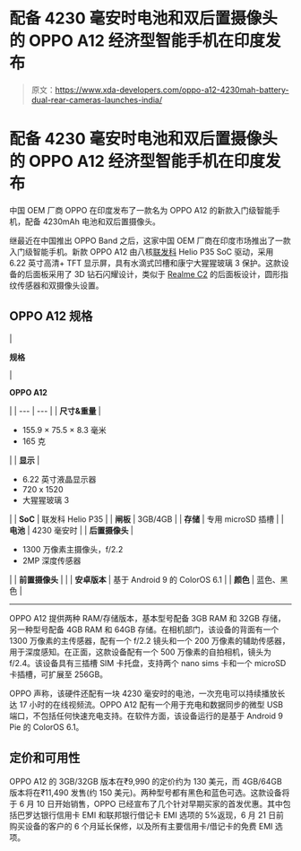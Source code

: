 # 配备 4230 毫安时电池和双后置摄像头的 OPPO A12 经济型智能手机在印度发布

> 原文：<https://www.xda-developers.com/oppo-a12-4230mah-battery-dual-rear-cameras-launches-india/>

# 配备 4230 毫安时电池和双后置摄像头的 OPPO A12 经济型智能手机在印度发布

中国 OEM 厂商 OPPO 在印度发布了一款名为 OPPO A12 的新款入门级智能手机，配备 4230mAh 电池和双后置摄像头。

继最近在中国推出 OPPO Band 之后，这家中国 OEM 厂商在印度市场推出了一款入门级智能手机。新款 OPPO A12 由八核[联发科](https://www.xda-developers.com/tag/mediatek/) Helio P35 SoC 驱动，采用 6.22 英寸高清+ TFT 显示屏，具有水滴式凹槽和康宁大猩猩玻璃 3 保护。这款设备的后面板采用了 3D 钻石闪耀设计，类似于 [Realme C2](https://forum.xda-developers.com/t/realme-c2) 的后面板设计，圆形指纹传感器和双摄像头设置。

## OPPO A12 规格

| 

**规格**

 | 

**OPPO A12**

 |
| --- | --- |
| **尺寸&重量** | 

*   155.9 × 75.5 × 8.3 毫米
*   165 克

 |
| **显示** | 

*   6.22 英寸液晶显示器
*   720 x 1520
*   大猩猩玻璃 3

 |
| **SoC** | 联发科 Helio P35 |
| **闸板** | 3GB/4GB |
| **存储** | 专用 microSD 插槽 |
| **电池** | 4230 毫安时 |
| **后置摄像头** | 

*   1300 万像素主摄像头，f/2.2
*   2MP 深度传感器

 |
| **前置摄像头** |  |
| **安卓版本** | 基于 Android 9 的 ColorOS 6.1 |
| **颜色** | 蓝色、黑色 |

* * *

OPPO A12 提供两种 RAM/存储版本，基本型号配备 3GB RAM 和 32GB 存储，另一种型号配备 4GB RAM 和 64GB 存储。在相机部门，该设备的背面有一个 1300 万像素的主传感器，配有一个 f/2.2 镜头和一个 200 万像素的辅助传感器，用于深度感知。在正面，这款设备配有一个 500 万像素的自拍相机，镜头为 f/2.4。该设备具有三插槽 SIM 卡托盘，支持两个 nano sims 卡和一个 microSD 卡插槽，可扩展至 256GB。

OPPO 声称，该硬件还配有一块 4230 毫安时的电池，一次充电可以持续播放长达 17 小时的在线视频流。OPPO A12 配有一个用于充电和数据同步的微型 USB 端口，不包括任何快速充电支持。在软件方面，该设备运行的是基于 Android 9 Pie 的 ColorOS 6.1。

## 定价和可用性

OPPO A12 的 3GB/32GB 版本在₹9,990 的定价约为 130 美元，而 4GB/64GB 版本将在₹11,490 发售(约 150 美元)。两种型号都有黑色和蓝色可选。这款设备将于 6 月 10 日开始销售，OPPO 已经宣布了几个针对早期买家的首发优惠。其中包括巴罗达银行信用卡 EMI 和联邦银行借记卡 EMI 选项的 5%返现，6 月 21 日前购买设备的客户的 6 个月延长保修，以及所有主要信用卡/借记卡的免费 EMI 选项。